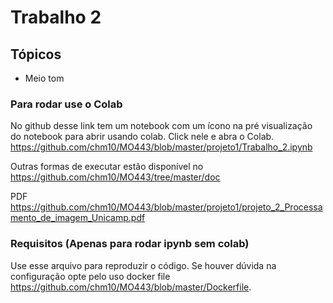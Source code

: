 # Trabalho 2

## Tópicos
* Meio tom

### Para rodar use o Colab
No github desse link tem um notebook com um ícono na pré visualização do notebook para abrir usando colab. Click nele e abra o Colab.
https://github.com/chm10/MO443/blob/master/projeto1/Trabalho_2.ipynb

Outras formas de executar estão disponível no https://github.com/chm10/MO443/tree/master/doc

PDF https://github.com/chm10/MO443/blob/master/projeto1/projeto_2_Processamento_de_imagem_Unicamp.pdf

### Requisitos (Apenas para  rodar ipynb sem colab)
Use esse arquivo para reproduzir o código. Se houver dúvida na configuração opte pelo uso docker file https://github.com/chm10/MO443/blob/master/Dockerfile. 